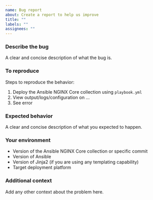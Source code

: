 ```yaml
---
name: Bug report
about: Create a report to help us improve
title: ""
labels: ""
assignees: ""
---
```


### Describe the bug

A clear and concise description of what the bug is.

### To reproduce

Steps to reproduce the behavior:

1. Deploy the Ansible NGINX Core collection using `playbook.yml`
2. View output/logs/configuration on ...
3. See error

### Expected behavior

A clear and concise description of what you expected to happen.

### Your environment

- Version of the Ansible NGINX Core collection or specific commit
- Version of Ansible
- Version of Jinja2 (if you are using any templating capability)
- Target deployment platform

### Additional context

Add any other context about the problem here.
